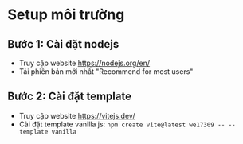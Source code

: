 # Setup môi trường

## Bước 1: Cài đặt nodejs

-   Truy cập website https://nodejs.org/en/
-   Tải phiên bản mới nhất "Recommend for most users"

## Bước 2: Cài đặt template

-   Truy cập website https://vitejs.dev/
-   Cài đặt template vanilla js:
    `npm create vite@latest we17309 -- --template vanilla`
